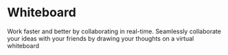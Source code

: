 # Whiteboard
Work faster and better by collaborating in real-time. Seamlessly collaborate your ideas with your friends by drawing your thoughts on a virtual whiteboard
